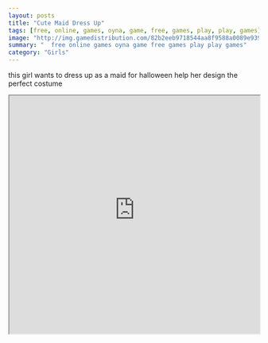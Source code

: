 ```yaml
---
layout: posts
title: "Cute Maid Dress Up"
tags: [free, online, games, oyna, game, free, games, play, play, games]
image: "http://img.gamedistribution.com/82b2eeb9718544aa8f9588a0089e9399.jpg"
summary: "  free online games oyna game free games play play games"
category: "Girls"
---
```


this girl wants to dress up as a maid for halloween help her design the perfect costume

<iframe width="100%" height="480px;" src="http://flash.gamedistribution.com?game=82b2eeb9718544aa8f9588a0089e9399"></iframe>